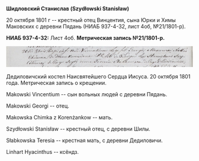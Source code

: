**Шидловский Станислав (Szydłowski Stanisław)**

20 октября 1801 г -- крестный отец Винцентия, сына Юрки и Химы Маковских
с деревни Пядань (НИАБ 937-4-32, лист 4об, №21/1801-р).

**НИАБ 937-4-32:** Лист 4об. **Метрическая запись №21/1801-р.**

![](./media/223038dbfceb6a3ed17b70ad457671346f0af9c2.png)

Дедиловичский костел Наисвятейшего Сердца Иисуса. 20 октября 1801 года.
Метрическая запись о крещении.

Makowski Vincentium -- сын вольных людей с деревни Пядань.

Makowski Georgi -- отец.

Makowska Chimka z Korenżankow -- мать.

Szydłowski Stanisław -- крестный отец, с деревни Шилы.

Słabkowska Teresia -- крестная мать, с деревни Дедиловичи.

Linhart Hyacinthus -- ксёндз.
